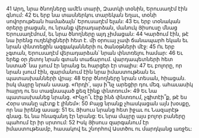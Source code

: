 41 Արդ, նրա ծնողները ամէն տարի, Զատկի տօնին, Երուսաղէմ էին գնում: 42 Եւ երբ նա տասներկու տարեկան եղաւ, տօնի սովորութեան համաձայն՝ Երուսաղէմ ելան: 43 Եւ երբ տօնական օրերը լրացան, ու նրանք վերադարձան, մանուկ Յիսուսը մնաց Երուսաղէմում, եւ նրա ծնողները այդ չիմացան: 44 Կարծում էին, թէ նա իրենց ուղեկիցների հետ է. մի օրուայ չափ ճանապարհ եկան եւ նրան փնտռեցին ազգականների ու ծանօթների մէջ: 45 Ու երբ չգտան, Երուսաղէմ վերադարձան՝ նրան փնտռելու համար: 46 Եւ երեք օր յետոյ նրան գտան տաճարում. վարդապետների հետ նստած՝ նա լսում էր նրանց եւ հարցեր էր տալիս: 47 Եւ բոլորը, որ նրան լսում էին, զարմանում էին նրա իմաստութեան եւ պատասխանների վրայ: 48 Երբ ծնողները նրան տեսան, հիացան. իսկ մայրը նրան ասաց. «Որդի՛, այս ի՞նչ արեցիր դու մեզ. ահաւասիկ հայրդ ու ես տագնապած քեզ էինք փնտռում»: 49 Եւ նա պատասխանեց նրանց. «Ինչո՞ւ էիք ինձ փնտռում, չգիտէի՞ք, թէ ես Հօրս տանը պէտք է լինեմ»: 50 Բայց նրանք չհասկացան այն խօսքը, որ նա իրենց ասաց: 51 Եւ Յիսուս նրանց հետ իջաւ ու Նազարէթ գնաց. եւ նա հնազանդ էր նրանց: Եւ նրա մայրը այս բոլոր բաները պահում էր իր սրտում:
52 Իսկ Յիսուս զարգանում էր իմաստութեամբ, հասակով եւ շնորհով Աստծու ու մարդկանց առջեւ:
